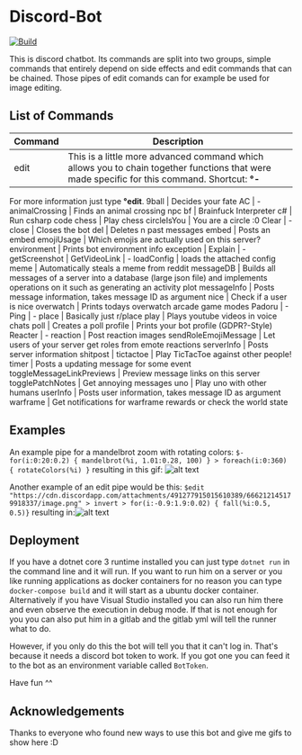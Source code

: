 # Discord-Bot

[![Build](https://github.com/niklasCarstensen/Discord-Bot/actions/workflows/build.yml/badge.svg)](https://github.com/niklasCarstensen/Discord-Bot/actions/workflows/build.yml)
<!--- [![Deploy](https://github.com/niklasCarstensen/Discord-Bot/actions/workflows/deploy.yml/badge.svg)](https://github.com/niklasCarstensen/Discord-Bot/actions/workflows/deploy.yml) -->

This is discord chatbot. Its commands are split into two groups, simple commands that entirely depend on side effects and edit commands that can be chained. Those pipes of edit comands can for example be used for image editing.

## List of Commands

Command        | Description
---------------|--------------
edit | This is a little more advanced command which allows you to chain together functions that were made specific for this command. Shortcut: **°-**
For more information just type **°edit**.
9ball | Decides your fate
AC | -
animalCrossing | Finds an animal crossing npc
bf | Brainfuck Interpreter
c# | Run csharp code
chess | Play chess
circleIsYou | You are a circle :0
Clear | -
close | Closes the bot
del | Deletes n past messages
embed | Posts an embed
emojiUsage | Which emojis are actually used on this server?
environment | Prints bot environment info
exception |
Explain | -
getScreenshot |
GetVideoLink | -
loadConfig | loads the attached config
meme | Automatically steals a meme from reddit
messageDB | Builds all messages of a server into a database (large json file) and implements operations on it such as generating an activity plot
messageInfo | Posts message information, takes message ID as argument
nice | Check if a user is nice
overwatch | Prints todays overwatch arcade game modes
Padoru | -
Ping | -
place | Basically just r/place
play | Plays youtube videos in voice chats
poll | Creates a poll
profile | Prints your bot profile (GDPR?-Style)
Reacter | -
reaction | Post reaction images
sendRoleEmojiMessage | Let users of your server get roles from emote reactions
serverInfo | Posts server information
shitpost |
tictactoe | Play TicTacToe against other people!
timer | Posts a updating message for some event
toggleMessageLinkPreviews | Preview message links on this server
togglePatchNotes | Get annoying messages
uno | Play uno with other humans
userInfo | Posts user information, takes message ID as argument
warframe | Get notifications for warframe rewards or check the world state

## Examples

An example pipe for a mandelbrot zoom with rotating colors: `$- for(i:0:20:0.2) { mandelbrot(%i, 1.01:0.28, 100) } > foreach(i:0:360) { rotateColors(%i) }` resulting in this gif:
![alt text](https://cdn.discordapp.com/attachments/630515207608729640/652122985108471828/-8586260583075901868.gif)

Another example of an edit pipe would be this: `$edit "https://cdn.discordapp.com/attachments/491277915015610389/666212145179918337/image.png" > invert > for(i:-0.9:1.9:0.02) { fall(%i:0.5, 0.5)}` resulting in:![alt text](https://cdn.discordapp.com/attachments/500759857205346304/749076750054719498/-8586029426713066715.gif)

## Deployment

If you have a dotnet core 3 runtime installed you can just type `dotnet run` in the command line and it will run. If you want to run him on a server or you like running applications as docker containers for no reason you can type `docker-compose build` and it will start as a ubuntu docker container. Alternatively if you have Visual Studio installed you can also run him there and even observe the execution in debug mode. If that is not enough for you you can also put him in a gitlab and the gitlab yml will tell the runner what to do.

However, if you only do this the bot will tell you that it can't log in. That's because it needs a discord bot token to work. If you got one you can feed it to the bot as an environment variable called `BotToken`. <!--- Set it in the console, add it to the visual studio environment variables, add them to your gitlab runner or find some other way. If you want to use the bot to its full potential you also have to set the FOUR other twitter tokens named: `customer_key`, `customer_key_secret`, `access_token` and of course the `access_token_secret`. Why four? Idk. -->

Have fun ^^

## Acknowledgements

Thanks to everyone who found new ways to use this bot and give me gifs to show here :D
